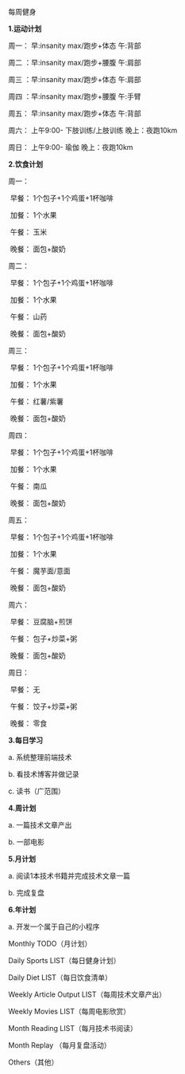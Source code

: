 每周健身



**1.运动计划**

周一： 早:insanity max/跑步+体态	午:背部

周二 ：早:insanity max/跑步+腰腹	午:肩部

周三 ：早:insanity max/跑步+体态	午:肩部

周四 ：早:insanity max/跑步+腰腹	午:手臂

周五： 早:insanity max/跑步+体态	午:背部

周六： 上午9:00- 下肢训练/上肢训练	晚上：夜跑10km

周日： 上午9:00- 瑜伽    晚上：夜跑10km



**2.饮食计划**

周一：

​		早餐：	1个包子+1个鸡蛋+1杯咖啡

​		加餐：	1个水果

​		午餐：	玉米

​		晚餐：	面包+酸奶

周二：

​		早餐：	1个包子+1个鸡蛋+1杯咖啡

​		加餐：	1个水果

​		午餐：	山药

​		晚餐：	面包+酸奶

周三：

​		早餐：	1个包子+1个鸡蛋+1杯咖啡

​		加餐：	1个水果

​		午餐：	红薯/紫薯

​		晚餐：	面包+酸奶

周四：

​		早餐：	1个包子+1个鸡蛋+1杯咖啡

​		加餐：	1个水果

​		午餐：	南瓜

​		晚餐：	面包+酸奶

周五：

​		早餐：	1个包子+1个鸡蛋+1杯咖啡

​		加餐：	1个水果

​		午餐：	魔芋面/意面

​		晚餐：	面包+酸奶

周六：

​		早餐：	豆腐脑+煎饼

​		午餐：	包子+炒菜+粥

​		晚餐：	面包+酸奶

周日：

​		早餐：	无

​		午餐：	饺子+炒菜+粥

​		晚餐：	零食



**3.每日学习**

a. 系统整理前端技术

b. 看技术博客并做记录

c. 读书（广范围）



**4.周计划**

a. 一篇技术文章产出

b. 一部电影



**5.月计划**

a. 阅读1本技术书籍并完成技术文章一篇

b. 完成复盘



**6.年计划**

a. 开发一个属于自己的小程序





Monthly TODO（月计划）



Daily Sports LIST（每日健身计划）



Daily Diet LIST（每日饮食清单）



Weekly Article Output LIST（每周技术文章产出）



Weekly Movies LIST（每周电影欣赏）



Month Reading LIST（每月技术书阅读）



Month Replay （每月复盘活动）



Others（其他）


